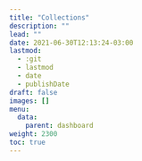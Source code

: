 ```yaml
---
title: "Collections"
description: ""
lead: ""
date: 2021-06-30T12:13:24-03:00
lastmod:
  - :git
  - lastmod
  - date
  - publishDate
draft: false
images: []
menu: 
  data:
    parent: dashboard
weight: 2300
toc: true
---
```


